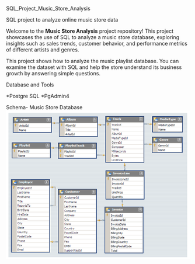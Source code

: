 SQL_Project_Music_Store_Analysis

SQL project to analyze online music store data

Welcome to the **Music Store Analysis** project repository! This project showcases the use of SQL to analyze a music store database, exploring insights such as sales trends, customer behavior, and performance metrics of different artists and genres.

This project shows how to analyze the music playlist database. You can examine the dataset with SQL and help the store understand its business growth by answering simple questions.

Database and Tools

*Postgre SQL
*PgAdmin4

Schema- Music Store Database
![image alt](https://github.com/SarthakSingh2002/-Music-Store-Analysis/blob/4cef49a6f7c470723343cd01add29763e099439a/Schema.jpg)
